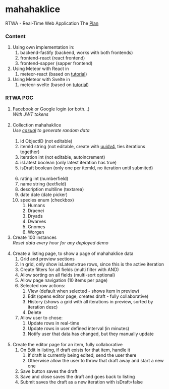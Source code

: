 # mahahaklice
RTWA - Real-Time Web Application
The [Plan](https://docs.google.com/document/d/19zDe5Ee3U8-Q_3z7_SQ7xuOmcqVtCfU2Of8-Slk2nxQ)

### Content

1. Using own implementation in:
    1. backend-fastify (backend, works with both frontends)
    1. frontend-react (react frontend)
    1. frontend-sapper (sapper frontend)
1. Using Meteor with React in
    1. meteor-react (based on [tutorial](https://www.meteor.com/tutorials/react/creating-an-app))
1. Using Meteor with Svelte in
    1. meteor-svelte (based on [tutorial](https://www.meteor.com/tutorials/svelte/creating-an-app))

### RTWA POC

1. Facebook or Google login (or both…)<br/><i>With JWT tokens</i><br/>&nbsp;
1. Collection mahahaklice<br/><i>Use [casual](https://www.npmjs.com/package/casual) to generate random data</i><br/>&nbsp;
    1. id		ObjectID	(not editable)
    1. itemId		string		(not editable, create with [uuidv4](https://github.com/uuidjs/uuid), ties iterations together)
    1. iteration	int		(not editable, autoincrement)
    1. isLatest	boolean	(only latest iteration has true)
    1. isDraft		boolean	(only one per itemId, no iteration until submited)<br/>&nbsp;
    1. rating		int		(numberfield)
    1. name		string		(textfield)
    1. description	multiline	(textarea)
    1. date		date		(date picker)
    1. species	enum 		(checkbox)
        1. Humans
        1. Draenei
        1. Dryads
        1. Dwarves
        1. Gnomes
        1. Worgen
1. Create 100 instances<br/><i>Reset data every hour for any deployed demo</i><br/>&nbsp;
1. Create a listing page, to show a page of mahahaklice data
    1. Grid and preview sections
    1. In grid, only show isLatest=true rows, since this is the active iteration
    1. Create filters for all fields	(multi filter with AND)
    1. Allow sorting on all fields	(multi-sort optional)
    1. Allow page navigation		(10 items per page)
    1. Selected row actions:
        1. View		(default when selected - shows item in preview)
        1. Edit		(opens editor page, creates draft - fully collaborative)
        1. History		(shows a grid with all iterations in preview, sorted by iteration desc)
        1. Delete
    1. Allow user to chose:
        1. Update rows in real-time
        1. Update rows in user defined interval (in minutes)
        1. Notify user that data has changed, but they manually update<br/>&nbsp;
1. Create the editor page for an item, fully collaborative
    1. On Edit in listing, if draft exists for that item, handle it
        1. If draft is currently being edited, send the user there
        1. Otherwise allow the user to throw that draft away and start a new one
    1. Save button saves the draft
    1. Save and close saves the draft and goes back to listing
    1. Submit saves the draft as a new iteration with isDraft=false
